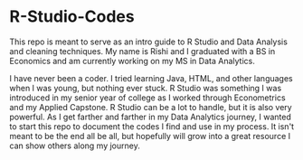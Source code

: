# R-Studio-Codes
This repo is meant to serve as an intro guide to R Studio and Data Analysis and cleaning techniques. 
My name is Rishi and I graduated with a BS in Economics and am currently working on my MS in Data Analytics.

I have never been a coder. I tried learning Java, HTML, and other languages when I was young, but nothing ever stuck. R Studio was something I was introduced in my senior year of college as I worked through Econometrics and my Applied Capstone. R Studio can be a lot to handle, but it is also very powerful. As I get farther and farther in my Data Analytics journey, I wanted to start this repo to document the codes I find and use in my process. It isn't meant to be the end all be all, but hopefully will grow into a great resource I can show others along my journey. 

